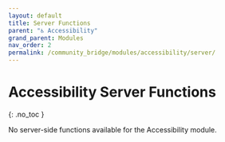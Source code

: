 ```yaml
---
layout: default
title: Server Functions
parent: "♿ Accessibility"
grand_parent: Modules
nav_order: 2
permalink: /community_bridge/modules/accessibility/server/
---
```


# Accessibility Server Functions
{: .no_toc }

No server-side functions available for the Accessibility module.